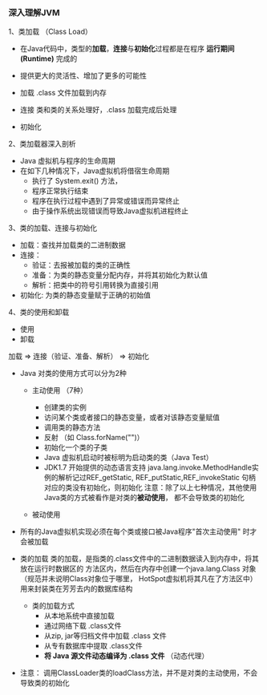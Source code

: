 ### 深入理解JVM

1、类加载 （Class Load）

* 在Java代码中，类型的**加载**，**连接**与**初始化**过程都是在程序 **运行期间(Runtime)** 完成的
* 提供更大的灵活性、增加了更多的可能性

* 加载 .class 文件加载到内存
* 连接 类和类的关系处理好，.class 加载完成后处理
* 初始化 


2、类加载器深入剖析
 
* Java 虚拟机与程序的生命周期
* 在如下几种情况下，Java虚拟机将借宿生命周期
  * 执行了 System.exit() 方法，
  * 程序正常执行结束
  * 程序在执行过程中遇到了异常或错误而异常终止
  * 由于操作系统出现错误而导致Java虚拟机进程终止
  
  
3、类的加载、连接与初始化
* 加载：查找并加载类的二进制数据
* 连接：
  * 验证：去报被加载的类的正确性
  * 准备：为类的静态变量分配内存，并将其初始化为默认值
  * 解析：把类中的符号引用转换为直接引用
* 初始化: 为类的静态变量赋于正确的初始值


4、类的使用和卸载
* 使用
* 卸载

加载 => 连接（验证、准备、解析） => 初始化

* Java 对类的使用方式可以分为2种
  * 主动使用 （7种）
      * 创建类的实例
      * 访问某个类或者接口的静态变量，或者对该静态变量赋值
      * 调用类的静态方法
      * 反射 （如 Class.forName("")）
      * 初始化一个类的子类
      * Java 虚拟机启动时被标明为启动类的类（Java Test）
      * JDK1.7 开始提供的动态语言支持
      java.lang.invoke.MethodHandle实例的解析记过REF_getStatic, 
      REF_putStatic,REF_invokeStatic 句柄对应的类没有初始化，则初始化
  注意：除了以上七种情况，其他使用Java类的方式被看作是对类的**被动使用**， 
  都不会导致类的初始化
  
  * 被动使用
  
* 所有的Java虚拟机实现必须在每个类或接口被Java程序"首次主动使用" 时才会被加载
 
* 类的加载
  类的加载，是指类的.class文件中的二进制数据读入到内存中，将其放在运行时数据区的
方法区内，然后在内存中创建一个java.lang.Class 对象（规范并未说明Class对象位于哪里，
HotSpot虚拟机将其凡在了方法区中）用来封装类在芳芳去内的数据库结构

    * 类的加载方式
        * 从本地系统中直接加载
        * 通过网络下载 .class文件
        * 从zip, jar等归档文件中加载 .class 文件
        * 从专有数据库中提取 .class文件
        * **将 Java 源文件动态编译为 .class 文件** （动态代理）
    

* 注意：
  调用ClassLoader类的loadClass方法，并不是对类的主动使用，不会导致类的初始化       